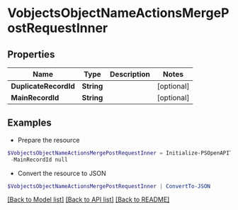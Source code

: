 # VobjectsObjectNameActionsMergePostRequestInner
## Properties

Name | Type | Description | Notes
------------ | ------------- | ------------- | -------------
**DuplicateRecordId** | **String** |  | [optional] 
**MainRecordId** | **String** |  | [optional] 

## Examples

- Prepare the resource
```powershell
$VobjectsObjectNameActionsMergePostRequestInner = Initialize-PSOpenAPIToolsVobjectsObjectNameActionsMergePostRequestInner  -DuplicateRecordId null `
 -MainRecordId null
```

- Convert the resource to JSON
```powershell
$VobjectsObjectNameActionsMergePostRequestInner | ConvertTo-JSON
```

[[Back to Model list]](../README.md#documentation-for-models) [[Back to API list]](../README.md#documentation-for-api-endpoints) [[Back to README]](../README.md)

